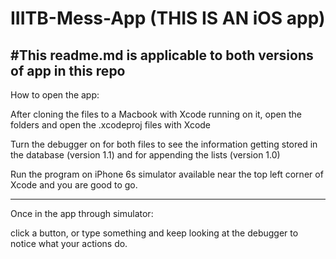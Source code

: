 # IIITB-Mess-App (THIS IS AN iOS app)

#This readme.md is applicable to both versions of app in this repo
------------------------------------------------------------------------------------------------------------------------------
How to open the app: 

After cloning the files to a Macbook with Xcode running on it, open the folders and open the .xcodeproj files with Xcode

Turn the debugger on for both files to see the information getting stored in the database (version 1.1)
and for appending the lists (version 1.0)

Run the program on iPhone 6s simulator available near the top left corner of Xcode and you are good to go.

------------------------------------------------------------------------------------------------------------------------------
Once in the app through simulator:

click a button, or type something and keep looking at the debugger to notice what your actions do.

